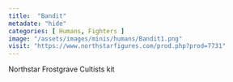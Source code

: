 ```yaml
---
title:  "Bandit"
metadate: "hide"
categories: [ Humans, Fighters ]
image: "/assets/images/minis/humans/Bandit1.png"
visit: "https://www.northstarfigures.com/prod.php?prod=7731"
---
```

Northstar Frostgrave Cultists kit